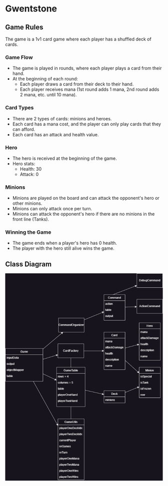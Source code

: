 # Gwentstone
## Game Rules

The game is a 1v1 card game where each player has a shuffled deck of cards.

### Game Flow
- The game is played in rounds, where each player plays a card from their hand.
- At the beginning of each round:
    - Each player draws a card from their deck to their hand.
    - Each player receives mana (1st round adds 1 mana, 2nd round adds 2 mana, etc. until 10 mana).

### Card Types
- There are 2 types of cards: minions and heroes.
- Each card has a mana cost, and the player can only play cards that they can afford.
- Each card has an attack and health value.

### Hero
- The hero is received at the beginning of the game.
- Hero stats:
    - Health: 30
    - Attack: 0

### Minions
- Minions are played on the board and can attack the opponent's hero or other minions.
- Minions can only attack once per turn.
- Minions can attack the opponent's hero if there are no minions in the front line (Tanks).

### Winning the Game
- The game ends when a player's hero has 0 health.
- The player with the hero still alive wins the game.


## Class Diagram
![Class Diagram](diagram.png)